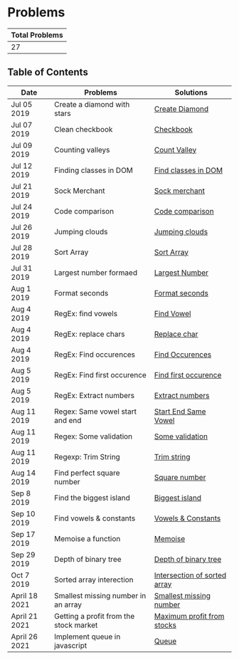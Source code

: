 # Problems

| Total Problems |
| -------------- |
| 27             |

## Table of Contents

| Date          | Problems                               | Solutions                                                         |
| ------------- | -------------------------------------- | ----------------------------------------------------------------- |
| Jul 05 2019   | Create a diamond with stars            | [Create Diamond](./src/diamond-with-star.js)                      |
| Jul 07 2019   | Clean checkbook                        | [Checkbook](./src/checkbook.js)                                   |
| Jul 09 2019   | Counting valleys                       | [Count Valley](./src/counting-valley.js)                          |
| Jul 12 2019   | Finding classes in DOM                 | [Find classes in DOM](./src/find-class.js)                        |
| Jul 21 2019   | Sock Merchant                          | [Sock merchant](./src/sock-merchant.js)                           |
| Jul 24 2019   | Code comparison                        | [Code comparison](./src/code-comparison.js)                       |
| Jul 26 2019   | Jumping clouds                         | [Jumping clouds](./src/jumping-clouds.js)                         |
| Jul 28 2019   | Sort Array                             | [Sort Array](./src/sort-array.js)                                 |
| Jul 31 2019   | Largest number formaed                 | [Largest Number](./src/largest-number-formed.js)                  |
| Aug 1 2019    | Format seconds                         | [Format seconds](./src/count-seconds.js)                          |
| Aug 4 2019    | RegEx: find vowels                     | [Find Vowel](./src/Regexp/find-vowel.js)                          |
| Aug 4 2019    | RegEx: replace chars                   | [Replace char](./src/Regexp/replace-char.js)                      |
| Aug 4 2019    | RegEx: Find occurences                 | [Find Occurences](./src/Regexp/find-occurences.js)                |
| Aug 5 2019    | RegEx: Find first occurence            | [Find first occurence](./src/Regexp/first-find.js)                |
| Aug 5 2019    | RegEx: Extract numbers                 | [Extract numbers](./src/Regexp/extract-number.js)                 |
| Aug 11 2019   | Regex: Same vowel start and end        | [Start End Same Vowel](./src/Regexp/start-end-with-same-vowel.js) |
| Aug 11 2019   | Regex: Some validation                 | [Some validation](./src/Regexp/some-validation.js)                |
| Aug 11 2019   | Regexp: Trim String                    | [Trim string](./src/Regexp/trim-string.js)                        |
| Aug 14 2019   | Find perfect square number             | [Square number](./src/isSquareRoot.js)                            |
| Sep 8 2019    | Find the biggest island                | [Biggest island](./src/biggest-island.js)                         |
| Sep 10 2019   | Find vowels & constants                | [Vowels & Constants](./src/Regexp/count-vowels.js)                |
| Sep 17 2019   | Memoise a function                     | [Memoise](./src/memoisation.js)                                   |
| Sep 29 2019   | Depth of binary tree                   | [Depth of binary tree](./src/Tree/max-depth.js)                   |
| Oct 7 2019    | Sorted array interection               | [Intersection of sorted array](./src/array-interection.js)        |
| April 18 2021 | Smallest missing number in an array    | [Smallest missing number](./src/find-smallest-missing-number.js)  |
| April 21 2021 | Getting a profit from the stock market | [Maximum profit from stocks](./src/maxStockProfit.js)             |
| April 26 2021 | Implement queue in javascript          | [Queue](./src/LinkedList/queue.js)                                |
